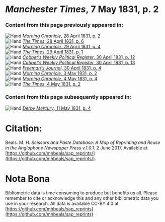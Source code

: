 # *Manchester Times*, 7 May 1831, p. 2  
  
### Content from this page previously appeared in:  
![Hand](http://scissorsandpaste.net/wp-content/uploads/2017/06/smallhandpointer.png) [*Morning Chronicle*, 28 April 1831, p. 2](https://mhbeals.github.io/sap_html/Morning-Chronicle/Morning-Chronicle-28-April-1831-p-2)  
![Hand](http://scissorsandpaste.net/wp-content/uploads/2017/06/smallhandpointer.png) [*The Times*, 28 April 1831, p. 6](https://mhbeals.github.io/sap_html/The-Times/The-Times-28-April-1831-p-6)  
![Hand](http://scissorsandpaste.net/wp-content/uploads/2017/06/smallhandpointer.png) [*Morning Chronicle*, 29 April 1831, p. 4](https://mhbeals.github.io/sap_html/Morning-Chronicle/Morning-Chronicle-29-April-1831-p-4)  
![Hand](http://scissorsandpaste.net/wp-content/uploads/2017/06/smallhandpointer.png) [*The Times*, 29 April 1831, p. 1](https://mhbeals.github.io/sap_html/The-Times/The-Times-29-April-1831-p-1)  
![Hand](http://scissorsandpaste.net/wp-content/uploads/2017/06/smallhandpointer.png) [*Cobbet's Weekly Political Register*, 30 April 1831, p. 12](https://mhbeals.github.io/sap_html/Cobbet's-Weekly-Political-Register/Cobbet's-Weekly-Political-Register-30-April-1831-p-12)  
![Hand](http://scissorsandpaste.net/wp-content/uploads/2017/06/smallhandpointer.png) [*Cobbet's Weekly Political Register*, 30 April 1831, p. 13](https://mhbeals.github.io/sap_html/Cobbet's-Weekly-Political-Register/Cobbet's-Weekly-Political-Register-30-April-1831-p-13)  
![Hand](http://scissorsandpaste.net/wp-content/uploads/2017/06/smallhandpointer.png) [*Freeman's Journal*, 30 April 1831, p. 4](https://mhbeals.github.io/sap_html/Freeman's-Journal/Freeman's-Journal-30-April-1831-p-4)  
![Hand](http://scissorsandpaste.net/wp-content/uploads/2017/06/smallhandpointer.png) [*Morning Chronicle*, 3 May 1831, p. 2](https://mhbeals.github.io/sap_html/Morning-Chronicle/Morning-Chronicle-3-May-1831-p-2)  
![Hand](http://scissorsandpaste.net/wp-content/uploads/2017/06/smallhandpointer.png) [*Morning Chronicle*, 4 May 1831, p. 4](https://mhbeals.github.io/sap_html/Morning-Chronicle/Morning-Chronicle-4-May-1831-p-4)  
![Hand](http://scissorsandpaste.net/wp-content/uploads/2017/06/smallhandpointer.png) [*The Times*, 4 May 1831, p. 2](https://mhbeals.github.io/sap_html/The-Times/The-Times-4-May-1831-p-2)  
  
### Content from this page subsequently appeared in:  
![Hand](http://scissorsandpaste.net/wp-content/uploads/2017/06/smallhandpointer.png) [*Derby Mercury*, 11 May 1831, p. 4](https://mhbeals.github.io/sap_html/Derby-Mercury/Derby-Mercury-11-May-1831-p-4)  


# Citation: 

Beals. M. H. *Scissors and Paste Database: A Map of Reprinting and Reuse in the Anglophone Newspaper Press v.1.0.1.* 2 June 2017. Available at [https://github.com/mhbeals/sap_reprints/](https://github.com/mhbeals/sap_reprints/). 

# Nota Bona

Bibliometric data is time consuming to produce but benefits us all. Please remember to cite or acknowledge this and any other bibliometric data you use in your research. All data is available CC-BY 4.0 at [https://github.com/mhbeals/sap_reprints](https://github.com/mhbeals/sap_reprints)